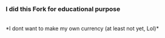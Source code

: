 ### I did this Fork for educational purpose
<br>
*I dont want to make my own currency (at least not yet, Lol)*
